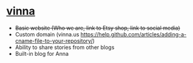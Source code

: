 [vinna](http://erinjoan.github.io/vinna/)
=====

* ~~Basic website (Who we are, link to Etsy shop, link to social media)~~ 
* Custom domain (vinna.us   https://help.github.com/articles/adding-a-cname-file-to-your-repository/)  
* Ability to share stories from other blogs  
* Built-in blog for Anna  
